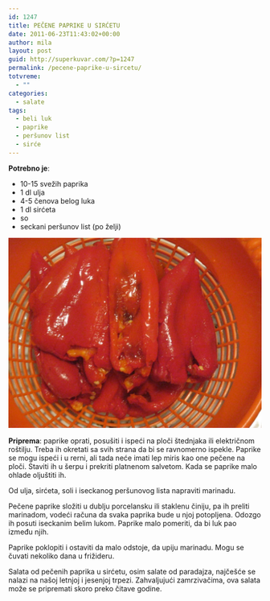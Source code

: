 ```yaml
---
id: 1247
title: PEČENE PAPRIKE U SIRĆETU
date: 2011-06-23T11:43:02+00:00
author: mila
layout: post
guid: http://superkuvar.com/?p=1247
permalink: /pecene-paprike-u-sircetu/
totvreme:
  - ""
categories:
  - salate
tags:
  - beli luk
  - paprike
  - peršunov list
  - sirće
---
```

**Potrebno je**:

  * 10-15 svežih paprika
  * 1 dl ulja
  * 4-5 čenova belog luka
  * 1 dl sirćeta
  * so
  * seckani peršunov list (po želji)

![Pecene paprike](/wp-content/uploads/2011/11/Pecene-paprike-1024x768.jpg)

**Priprema**: paprike oprati, posušiti i ispeći na ploči štednjaka ili električnom roštilju. Treba ih okretati sa svih strana da bi se ravnomerno ispekle. Paprike se mogu ispeći i u rerni, ali tada neće imati lep miris kao one pečene na ploči. Staviti ih u šerpu i prekriti platnenom salvetom. Kada se paprike malo ohlade oljuštiti ih.

Od ulja, sirćeta, soli i iseckanog peršunovog lista napraviti marinadu.

Pečene paprike složiti u dublju porcelansku ili staklenu činiju, pa ih preliti marinadom, vodeći računa da svaka paprika bude u njoj potopljena. Odozgo ih posuti iseckanim belim lukom. Paprike malo pomeriti, da bi luk pao između njih.

Paprike poklopiti i ostaviti da malo odstoje, da upiju marinadu. Mogu se čuvati nekoliko dana u frižideru.

Salata od pečenih paprika u sirćetu, osim salate od paradajza, najčešće se nalazi na našoj letnjoj i jesenjoj trpezi. Zahvaljujući zamrzivačima, ova salata može se pripremati skoro preko čitave godine.

&nbsp;